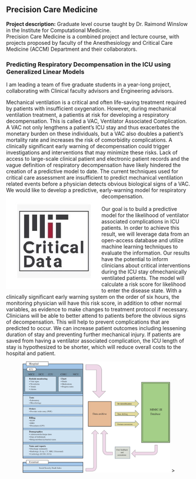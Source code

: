 ## Precision Care Medicine

**Project description:** Graduate level course taught by Dr. Raimond Winslow in the Institute for Computational Medicine. <br>
 Precision Care Medicine is a combined project and lecture course, with projects proposed by faculty of the Anesthesiology and Critical Care Medicine (ACCM) Department and their collaborators.

### Predicting Respiratory Decompensation in the ICU using Generalized Linear Models
I am leading a team of five graduate students in a year-long project, collaborating with Clinical faculty advisors and Engineering advisors.

Mechanical ventilation is a critical and often life-saving treatment required by patients with insufficient oxygenation. However, during mechanical ventilation treatment, a patientis at risk for developing a respiratory decompensation. This is called a VAC, Ventilator Associated Complication. A VAC not only lengthens a patient’s ICU stay and thus exacerbates the monetary burden on these individuals, but a VAC also doubles a patient’s mortality rate and increases the risk of comorbidity complications. A clinically significant early warning of decompensation could trigger investigations and interventions that may minimize these risks. Lack of access to large-scale clinical patient and electronic patient records and the vague definition of respiratory decompensation have likely hindered the creation of a predictive model to date. The current techniques used for critical care assessment are insufficient to predict mechanical ventilation related events before a physician detects obvious biological signs of a VAC.
We would like to develop a predictive, early-warning model for respiratory decompensation.
<img src="/images/MITdata.jpg" align = "left">
<br><br>
Our goal is to build a predictive model for the likelihood of ventilator associated complications in ICU patients. In order to achieve this result, we will leverage data from an open-access database and utilize machine learning techniques to evaluate the information. Our results have the potential to inform clinicians about critical interventions during the ICU stay ofmechanically ventilated patients. 
The model will calculate a risk score for likelihood to enter the disease state. With a clinically significant early warning system on the order of six hours, the monitoring physician will have this risk score, in addition to other normal variables, as evidence to make changes to treatment protocol if necessary. Clinicians will be able to better attend to patients before the obvious signs of decompensation. 
This will help to prevent complications that are predicted to occur. We can increase patient outcomes including lessening duration of stay and preventing further mechanical injury. If patients are saved from having a ventilator associated complication, the ICU length of stay is hypothesized to be shorter, which will reduce overall costs to the hospital and patient.
<center>
<img src="/images/mimic.jpg" width="400">
></center>
